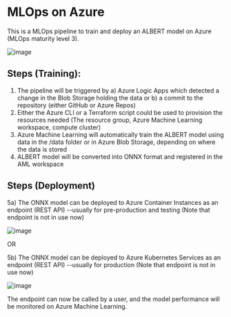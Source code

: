 # MLOps on Azure

This is a MLOps pipeline to train and deploy an ALBERT model on Azure (MLOps maturity level 3).

![image](https://user-images.githubusercontent.com/81354022/155881144-dc8b0e9d-4301-44f6-bbb9-63e2be3bded8.png)

## Steps (Training):
1) The pipeline will be triggered by a) Azure Logic Apps which detected a change in the Blob Storage holding the data or b) a commit to the repository (either GitHub or Azure Repos)
2) Either the Azure CLI or a Terraform script could be used to provision the resources needed (The resource group, Azure Machine Learning workspace, compute cluster)
3) Azure Machine Learning will automatically train the ALBERT model using data in the /data folder or in Azure Blob Storage, depending on where the data is stored
4) ALBERT model will be converted into ONNX format and registered in the AML workspace

## Steps (Deployment) 
5a) The ONNX model can be deployed to Azure Container Instances as an endpoint (REST API) --usually for pre-production and testing (Note that endpoint is not in use now) 

![image](https://user-images.githubusercontent.com/81354022/155881125-36f20239-a884-43bc-95d4-46e374072f4d.png)

OR

5b) The ONNX model can be deployed to Azure Kubernetes Services as an endpoint (REST API) --usually for production (Note that endpoint is not in use now) 

![image](https://user-images.githubusercontent.com/81354022/155881061-63981c14-9f5c-4a25-acd2-44210fc9c1f5.png)

The endpoint can now be called by a user, and the model performance will be monitored on Azure Machine Learning.
